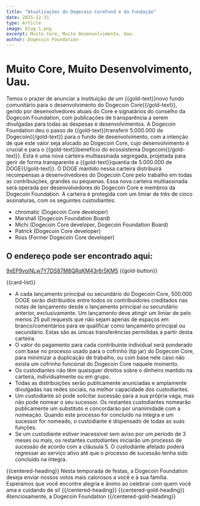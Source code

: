 ```yaml
---
title: "Atualizações do Dogecoin CoreFund e da Fundação"
date: 2025-12-31
type: Article
image: blog-1.png
excerpt: Muito Core, Muito Desenvolvimento, Uau.
author: Dogecoin Foundation
---
```


# Muito Core, Muito Desenvolvimento, Uau.

Temos o prazer de anunciar a instituição de um {{gold-text}}novo fundo comunitário para o desenvolvimento do Dogecoin Core{{/gold-text}}, gerido por desenvolvedores atuais do Core e signatários do conselho da Dogecoin Foundation, com publicações de transparência a serem divulgadas para todas as despesas e desenvolvimentos. A Dogecoin Foundation deu o passo de {{gold-text}}transferir 5.000.000 de Dogecoin{{/gold-text}} para o fundo de desenvolvimento, com a intenção de que este valor seja alocado ao Dogecoin Core, cujo desenvolvimento é crucial e para o {{gold-text}}benefício do ecossistema Dogecoin{{/gold-text}}.
Esta é uma nova carteira multiassinada segregada, projetada para gerir de forma transparente a {{gold-text}}quantia de 5.000.000 de DOGE{{/gold-text}}. O DOGE mantido nessa carteira distribuirá recompensas a desenvolvedores do Dogecoin Core pelo trabalho em todas as contribuições, grandes ou pequenas. Essa nova carteira multiassinada será operada por desenvolvedores do Dogecoin Core e membros da Dogecoin Foundation. A carteira é protegida com um limiar de três de cinco assinaturas, com os seguintes custodiantes:

- chromatic (Dogecoin Core developer)
- Marshall (Dogecoin Foundation Board)
- Michi (Dogecoin Core developer, Dogecoin Foundation Board)
- Patrick (Dogecoin Core developer)
- Ross (Former Dogecoin Core developer)

## O endereço pode ser encontrado aqui:

[9xEP9voiNLw7Y7DS87M8QRqKM43r6r5KM5](https://foundation.dogecoin.com) {{gold-button}}

{{card-list}}
  - A cada lançamento principal ou secundário do Dogecoin Core, 500.000 DOGE serão distribuídos entre todos os contribuidores creditados nas notas de lançamento desde o lançamento principal ou secundário anterior, exclusivamente. Um lançamento deve atingir um limiar de pelo menos 25 pull requests que não sejam apenas de espaços em branco/comentários para se qualificar como lançamento principal ou secundário. Estas são as únicas transferências permitidas a partir desta carteira.
  - O valor do pagamento para cada contribuinte individual será ponderado com base no processo usado para o cofrinho (tip jar) do Dogecoin Core, para minimizar a duplicação de trabalho, ou com base nele caso não exista um cofrinho funcional do Dogecoin Core naquele momento.
  - Os custodiantes não têm quaisquer direitos sobre o dinheiro mantido na carteira, individualmente ou em grupo.
  - Todas as distribuições serão publicamente anunciadas e amplamente divulgadas nas redes sociais, na melhor capacidade dos custodiantes.
  - Um custodiante só pode solicitar sucessão para a sua própria vaga, mas não pode nomear o seu sucessor. Os restantes custodiantes nomearão publicamente um substituto e concordarão por unanimidade com a nomeação. Quando este processo for concluído na íntegra e um sucessor for nomeado, o custodiante é dispensado de todas as suas funções.
  - Se um custodiante estiver inacessível sem aviso por um período de 3 meses ou mais, os restantes custodiantes iniciarão um processo de sucessão de acordo com a cláusula 5. O custodiante afetado poderá regressar ao serviço ativo até que o processo de sucessão tenha sido concluído na íntegra.



{{centered-heading}}
Nesta temporada de festas, a Dogecoin Foundation deseja enviar nossos votos mais calorosos a você e à sua família. Esperamos que você encontre alegria e ânimo ao celebrar com quem você ama e cuidando de si!
{{/centered-heading}}
{{centered-gold-heading}}
Atenciosamente, a Dogecoin Foundation
{{/centered-gold-heading}}


